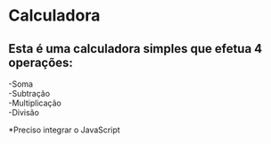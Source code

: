 # Calculadora
## Esta é uma calculadora simples que efetua 4 operações:  
-Soma  
-Subtração  
-Multiplicação  
-Divisão

*Preciso integrar o JavaScript
